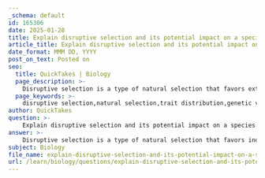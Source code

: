 ```yaml
---
_schema: default
id: 165306
date: 2025-01-28
title: Explain disruptive selection and its potential impact on a species.
article_title: Explain disruptive selection and its potential impact on a species.
date_format: MMM DD, YYYY
post_on_text: Posted on
seo:
  title: QuickTakes | Biology
  page_description: >-
    Disruptive selection is a type of natural selection that favors extreme phenotypes, leading to increased genetic variation and potential speciation in a population.
  page_keywords: >-
    disruptive selection,natural selection,trait distribution,genetic variation,speciation,phenotypes,ecological niches,niche differentiation,evolutionary dynamics,adaptability
author: QuickTakes
question: >-
    Explain disruptive selection and its potential impact on a species.
answer: >-
    Disruptive selection is a type of natural selection that favors individuals at both extremes of a trait distribution, rather than those with intermediate traits. This process can lead to increased variation within a population and may ultimately result in speciation, where new species arise from a common ancestor.\n\n### Mechanism of Disruptive Selection\nIn disruptive selection, individuals with extreme phenotypes have a higher fitness compared to those with average phenotypes. For example, in certain species of African seedcracker birds, individuals with either very large or very small beaks are more successful at feeding on different types of seeds. This specialization allows them to exploit different ecological niches, which can lead to a divergence in traits over time.\n\n### Potential Impact on a Species\n1. **Increased Variation**: Disruptive selection increases the genetic variation within a population by favoring extreme traits. This can enhance the adaptability of the population to changing environmental conditions.\n\n2. **Speciation**: Over time, if the selective pressures remain consistent, disruptive selection can lead to the formation of two distinct groups within a population. If these groups become reproductively isolated, they may evolve into separate species.\n\n3. **Niche Differentiation**: By favoring individuals that exploit different resources or habitats, disruptive selection can promote niche differentiation. This can reduce competition for resources among individuals within the population.\n\n4. **Evolutionary Dynamics**: Disruptive selection can influence the evolutionary trajectory of a species by encouraging the development of specialized traits that may be advantageous in specific environments.\n\nIn summary, disruptive selection plays a crucial role in shaping the evolution of species by promoting diversity and potentially leading to the emergence of new species through the process of speciation.
subject: Biology
file_name: explain-disruptive-selection-and-its-potential-impact-on-a-species.md
url: /learn/biology/questions/explain-disruptive-selection-and-its-potential-impact-on-a-species
---
```


&nbsp;